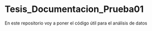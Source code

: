 # Tesis_Documentacion_Prueba01
En este repositorio voy a poner el código útil para el análisis de datos
